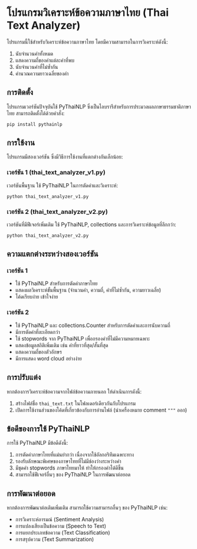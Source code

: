 # โปรแกรมวิเคราะห์ข้อความภาษาไทย (Thai Text Analyzer)

โปรแกรมนี้ใช้สำหรับวิเคราะห์ข้อความภาษาไทย โดยมีความสามารถในการวิเคราะห์ดังนี้:
1. นับจำนวนคำทั้งหมด
2. แสดงความถี่ของคำแต่ละคำที่พบ
3. นับจำนวนคำที่ไม่ซ้ำกัน
4. คำนวณความยาวเฉลี่ยของคำ

## การติดตั้ง

โปรแกรมเวอร์ชันปัจจุบันใช้ PyThaiNLP ซึ่งเป็นไลบรารีสำหรับการประมวลผลภาษาธรรมชาติภาษาไทย สามารถติดตั้งได้ด้วยคำสั่ง:

```bash
pip install pythainlp
```

## การใช้งาน

โปรแกรมมีสองเวอร์ชัน ซึ่งมีวิธีการใช้งานที่แตกต่างกันเล็กน้อย:

### เวอร์ชัน 1 (thai_text_analyzer_v1.py)

เวอร์ชันพื้นฐาน ใช้ PyThaiNLP ในการตัดคำและวิเคราะห์:

```bash
python thai_text_analyzer_v1.py
```

### เวอร์ชัน 2 (thai_text_analyzer_v2.py)

เวอร์ชันที่มีฟีเจอร์เพิ่มเติม ใช้ PyThaiNLP, collections และการวิเคราะห์ข้อมูลที่ลึกกว่า:

```bash
python thai_text_analyzer_v2.py
```

## ความแตกต่างระหว่างสองเวอร์ชัน

### เวอร์ชัน 1
- ใช้ PyThaiNLP สำหรับการตัดคำภาษาไทย
- แสดงผลวิเคราะห์ขั้นพื้นฐาน (จำนวนคำ, ความถี่, คำที่ไม่ซ้ำกัน, ความยาวเฉลี่ย)
- โค้ดเรียบง่าย เข้าใจง่าย

### เวอร์ชัน 2
- ใช้ PyThaiNLP และ collections.Counter สำหรับการตัดคำและการนับความถี่
- มีการตัดคำที่ละเอียดกว่า
- ใช้ stopwords จาก PyThaiNLP เพื่อกรองคำที่ไม่มีความหมายเฉพาะ
- แสดงข้อมูลสถิติเพิ่มเติม เช่น คำที่ยาวที่สุด/สั้นที่สุด
- แสดงความถี่ของตัวอักษร
- มีการแสดง word cloud อย่างง่าย

## การปรับแต่ง

หากต้องการวิเคราะห์ข้อความจากไฟล์ข้อความภายนอก ให้ดำเนินการดังนี้:

1. สร้างไฟล์ชื่อ `thai_text.txt` ในโฟลเดอร์เดียวกันกับโปรแกรม
2. เปิดการใช้งานส่วนของโค้ดที่เกี่ยวข้องกับการอ่านไฟล์ (นำเครื่องหมาย comment `"""` ออก)

## ข้อดีของการใช้ PyThaiNLP

การใช้ PyThaiNLP มีข้อดีดังนี้:

1. การตัดคำภาษาไทยที่แม่นยำกว่า เนื่องจากใช้อัลกอริทึมเฉพาะทาง
2. รองรับลักษณะพิเศษของภาษาไทยที่ไม่มีช่องว่างระหว่างคำ
3. มีชุดคำ stopwords ภาษาไทยมาให้ ทำให้กรองคำได้ดีขึ้น
4. สามารถใช้ฟีเจอร์อื่นๆ ของ PyThaiNLP ในการพัฒนาต่อยอด

## การพัฒนาต่อยอด

หากต้องการพัฒนาต่อเติมเพิ่มเติม สามารถใช้ความสามารถอื่นๆ ของ PyThaiNLP เช่น:

- การวิเคราะห์อารมณ์ (Sentiment Analysis)
- การแปลงเสียงเป็นข้อความ (Speech to Text)
- การแยกประเภทข้อความ (Text Classification)
- การสรุปความ (Text Summarization)